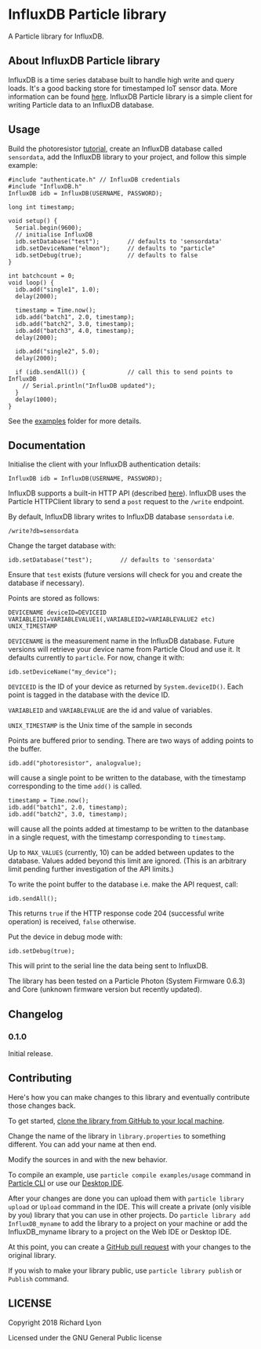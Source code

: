 # InfluxDB Particle library

A Particle library for InfluxDB.

## About InfluxDB Particle library

InfluxDB is a time series database built to handle high write and query loads. It's a good backing store for timestamped IoT sensor data. More information can be found [here](https://docs.influxdata.com/influxdb/v1.4/).
InfluxDB Particle library is a simple client for writing Particle data to an InfluxDB
database.  

## Usage

Build the photoresistor [tutorial](https://docs.particle.io/guide/getting-started/examples/photon/#read-your-photoresistor-function-and-variable), create an InfluxDB database called `sensordata`, add the InfluxDB library to your project, and follow this simple example:

```
#include "authenticate.h" // InfluxDB credentials
#include "InfluxDB.h"
InfluxDB idb = InfluxDB(USERNAME, PASSWORD);

long int timestamp;

void setup() {
  Serial.begin(9600);
  // initialise InfluxDB
  idb.setDatabase("test");        // defaults to 'sensordata'
  idb.setDeviceName("elmon");     // defaults to "particle"
  idb.setDebug(true);             // defaults to false
}

int batchcount = 0;
void loop() {
  idb.add("single1", 1.0);
  delay(2000);

  timestamp = Time.now();
  idb.add("batch1", 2.0, timestamp);
  idb.add("batch2", 3.0, timestamp);
  idb.add("batch3", 4.0, timestamp);
  delay(2000);

  idb.add("single2", 5.0);
  delay(2000);

  if (idb.sendAll()) {            // call this to send points to InfluxDB
    // Serial.println("InfluxDB updated");
  }
  delay(1000);
}
```

See the [examples](examples) folder for more details.

## Documentation

Initialise the client with your InfluxDB authentication details:

    InfluxDB idb = InfluxDB(USERNAME, PASSWORD);


InfluxDB supports a built-in HTTP API (described [here](https://docs.influxdata.com/influxdb/v1.4/guides/writing_data/)). InfluxDB uses the Particle HTTPClient library to send a `post` request to the `/write` endpoint.

By default, InfluxDB library writes to InfluxDB database `sensordata` i.e.

    /write?db=sensordata

Change the target database with:

    idb.setDatabase("test");        // defaults to 'sensordata'

Ensure that `test` exists (future versions will check for you and create the database if necessary).

Points are stored as follows:

    DEVICENAME deviceID=DEVICEID VARIABLEID1=VARIABLEVALUE1(,VARIABLEID2=VARIABLEVALUE2 etc) UNIX_TIMESTAMP

`DEVICENAME` is the measurement name in the InfluxDB database. Future versions will retrieve your device name  from Particle Cloud and use it. It defaults currently to `particle`. For now, change it with:

    idb.setDeviceName("my_device");

`DEVICEID` is the ID of your device as returned by `System.deviceID()`. Each point is tagged in the database with the device ID.

`VARIABLEID` and `VARIABLEVALUE` are the id and value of variables.

`UNIX_TIMESTAMP` is the Unix time of the sample in seconds

Points are buffered prior to sending. There are two ways of adding points to the buffer.

    idb.add("photoresistor", analogvalue);

will cause a single point to be written to the database, with the timestamp corresponding to the time `add()` is called.

    timestamp = Time.now();
    idb.add("batch1", 2.0, timestamp);
    idb.add("batch2", 3.0, timestamp);

will cause all the points added at timestamp to be written to the datanbase in a single request, with the timestamp corresponding to `timestamp`.

Up to `MAX_VALUES` (currently, 10) can be added between updates to the database. Values added beyond this limit are ignored. (This is an arbitrary limit pending further investigation of the API limits.)

To write the point buffer to the database i.e. make the API request, call:

    idb.sendAll();

This returns `true` if the HTTP response code 204 (successful write operation) is received, `false` otherwise.

Put the device in debug mode with:

    idb.setDebug(true);

This will print to the serial line the data being sent to InfluxDB.

The library has been tested on a Particle Photon (System Firmware 0.6.3) and Core (unknown firmware version but recently updated).

## Changelog

### 0.1.0
Initial release.

## Contributing

Here's how you can make changes to this library and eventually contribute those changes back.

To get started, [clone the library from GitHub to your local machine](https://help.github.com/articles/cloning-a-repository/).

Change the name of the library in `library.properties` to something different. You can add your name at then end.

Modify the sources in <src> and <examples> with the new behavior.

To compile an example, use `particle compile examples/usage` command in [Particle CLI](https://docs.particle.io/guide/tools-and-features/cli#update-your-device-remotely) or use our [Desktop IDE](https://docs.particle.io/guide/tools-and-features/dev/#compiling-code).

After your changes are done you can upload them with `particle library upload` or `Upload` command in the IDE. This will create a private (only visible by you) library that you can use in other projects. Do `particle library add InfluxDB_myname` to add the library to a project on your machine or add the InfluxDB_myname library to a project on the Web IDE or Desktop IDE.

At this point, you can create a [GitHub pull request](https://help.github.com/articles/about-pull-requests/) with your changes to the original library.

If you wish to make your library public, use `particle library publish` or `Publish` command.

## LICENSE
Copyright 2018 Richard Lyon

Licensed under the GNU General Public license
